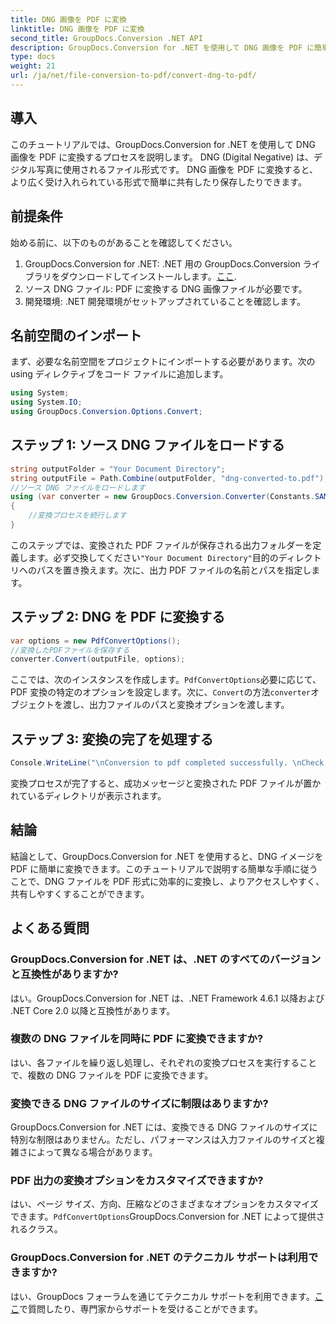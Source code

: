 ```yaml
---
title: DNG 画像を PDF に変換
linktitle: DNG 画像を PDF に変換
second_title: GroupDocs.Conversion .NET API
description: GroupDocs.Conversion for .NET を使用して DNG 画像を PDF に簡単に変換する方法を学びます。シームレスな変換については、ステップバイステップのガイドに従ってください。
type: docs
weight: 21
url: /ja/net/file-conversion-to-pdf/convert-dng-to-pdf/
---
```

## 導入
このチュートリアルでは、GroupDocs.Conversion for .NET を使用して DNG 画像を PDF に変換するプロセスを説明します。 DNG (Digital Negative) は、デジタル写真に使用されるファイル形式です。 DNG 画像を PDF に変換すると、より広く受け入れられている形式で簡単に共有したり保存したりできます。
## 前提条件
始める前に、以下のものがあることを確認してください。
1.  GroupDocs.Conversion for .NET: .NET 用の GroupDocs.Conversion ライブラリをダウンロードしてインストールします。[ここ](https://releases.groupdocs.com/conversion/net/).
2. ソース DNG ファイル: PDF に変換する DNG 画像ファイルが必要です。
3. 開発環境: .NET 開発環境がセットアップされていることを確認します。

## 名前空間のインポート
まず、必要な名前空間をプロジェクトにインポートする必要があります。次の using ディレクティブをコード ファイルに追加します。
```csharp
using System;
using System.IO;
using GroupDocs.Conversion.Options.Convert;
```
## ステップ 1: ソース DNG ファイルをロードする
```csharp
string outputFolder = "Your Document Directory";
string outputFile = Path.Combine(outputFolder, "dng-converted-to.pdf");
//ソース DNG ファイルをロードします
using (var converter = new GroupDocs.Conversion.Converter(Constants.SAMPLE_DNG))
{
    //変換プロセスを続行します
}
```
このステップでは、変換された PDF ファイルが保存される出力フォルダーを定義します。必ず交換してください`"Your Document Directory"`目的のディレクトリへのパスを置き換えます。次に、出力 PDF ファイルの名前とパスを指定します。
## ステップ 2: DNG を PDF に変換する
```csharp
var options = new PdfConvertOptions();
//変換したPDFファイルを保存する
converter.Convert(outputFile, options);
```
ここでは、次のインスタンスを作成します。`PdfConvertOptions`必要に応じて、PDF 変換の特定のオプションを設定します。次に、`Convert`の方法`converter`オブジェクトを渡し、出力ファイルのパスと変換オプションを渡します。
## ステップ 3: 変換の完了を処理する
```csharp
Console.WriteLine("\nConversion to pdf completed successfully. \nCheck output in {0}", outputFolder);
```
変換プロセスが完了すると、成功メッセージと変換された PDF ファイルが置かれているディレクトリが表示されます。

## 結論
結論として、GroupDocs.Conversion for .NET を使用すると、DNG イメージを PDF に簡単に変換できます。このチュートリアルで説明する簡単な手順に従うことで、DNG ファイルを PDF 形式に効率的に変換し、よりアクセスしやすく、共有しやすくすることができます。
## よくある質問
### GroupDocs.Conversion for .NET は、.NET のすべてのバージョンと互換性がありますか?
はい。GroupDocs.Conversion for .NET は、.NET Framework 4.6.1 以降および .NET Core 2.0 以降と互換性があります。
### 複数の DNG ファイルを同時に PDF に変換できますか?
はい、各ファイルを繰り返し処理し、それぞれの変換プロセスを実行することで、複数の DNG ファイルを PDF に変換できます。
### 変換できる DNG ファイルのサイズに制限はありますか?
GroupDocs.Conversion for .NET には、変換できる DNG ファイルのサイズに特別な制限はありません。ただし、パフォーマンスは入力ファイルのサイズと複雑さによって異なる場合があります。
### PDF 出力の変換オプションをカスタマイズできますか?
はい、ページ サイズ、方向、圧縮などのさまざまなオプションをカスタマイズできます。`PdfConvertOptions`GroupDocs.Conversion for .NET によって提供されるクラス。
### GroupDocs.Conversion for .NET のテクニカル サポートは利用できますか?
はい、GroupDocs フォーラムを通じてテクニカル サポートを利用できます。[ここ](https://forum.groupdocs.com/c/conversion/11)で質問したり、専門家からサポートを受けることができます。